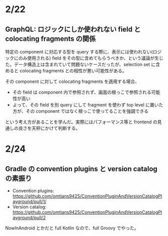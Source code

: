 # 2/22
## GraphQL: ロジックにしか使われない field と colocating fragments の関係
特定の component に対応する型を query する際に、表示には使われない(ロジックにのみ使用される) field をその型に含めてもらうべきか、という議論が生じた。データ構造上は含まれていて問題ないケースだったが、selection set に含めると colocating fragments との相性が悪い可能性がある。

その component に対して colocating fragments を適用する場合、
- その field は component 内で参照されず、画面の根っこで参照される可能性が高い
- よって、その field を別 query にして fragment を使わず top level に置いた方が、その component ではなく根っこで使ってることを強調できる

という考え方があることを学んだ。実際にはパフォーマンス等と frontend の見通しの良さを天秤にかけて判断する。


# 2/24
## Gradle の convention plugins と version catalog の素振り
- Convention plugins: https://github.com/omtians9425/ConventionPluginAndVersionCatalogPlayground/pull/1/
- Version catalog: https://github.com/omtians9425/ConventionPluginAndVersionCatalogPlayground/pull/2

NowInAndroid とかだと full Kotlin なので、full Groovy でやった。